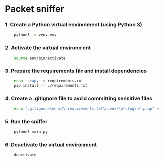 #  Packet sniffer

### 1. Create a Python virtual environment (using Python 3)
```bash
    python3 -m venv env
```

### 2. Activate the virtual environment
```bash
    source env/bin/activate
```

### 3. Prepare the requirements file and install dependencies
```bash
    echo "scapy" > requirements.txt
    pip install -r ./requirements.txt
```

### 4. Create a .gitignore file to avoid committing sensitive files
```bash
    echo ".gitignore\nenv/\nrequirements.txt\n.env*\n*.log\n*.pcap" > .gitignore
```

### 5. Run the sniffer
```bash
    python3 main.py
```

### 6. Deactivate the virtual environment
```bash
    deactivate
```